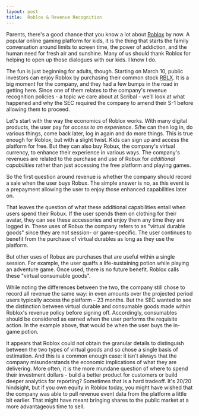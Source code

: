 ```yaml
---
layout: post
title:  Roblox & Revenue Recognition
---
```


Parents, there's a good chance that you know a lot about [Roblox](https://corp.roblox.com/) by now.  A popular online gaming platform for kids, it is the thing that starts the family conversation around limits to screen time, the power of addiction, and the human need for fresh air and sunshine.   Many of us should thank Roblox for helping to open up those dialogues with our kids.  I know I do.

The fun is just beginning for adults, though.  Starting on March 10, public investors can enjoy Roblox by purchasing their common stock [RBLX](https://www.nyse.com/quote/XNYS:RBLX).  It is a big moment for the company, and they had a few bumps in the road in getting here.  Since one of them relates to the company's revenue recognition policies - a topic we care about at Scribal - we'll look at what happened and why the SEC required the company to amend their S-1 before allowing them to proceed.

Let's start with the way the economics of Roblox works.  With many digital products,  the user pay for *access to an experience*.  S/he can then log in, do various things, come back later, log in again and do more things.  This is true enough for Roblox, but with a slight twist.  Kids can sign up and access the platform for free.  But they can also buy Robux, the company's virtual currency, to enhance their experience in various ways.  The company's revenues are related to the purchase and use of Robux for *additional capabilities* rather than just accessing the free platform and playing games.

So the first question around revenue is whether the company should record a sale when the user buys Robux.  The simple answer is no, as this event is a prepayment allowing the user to enjoy those enhanced capabilities later on.  

That leaves the question of what these additional capabilities entail when users spend their Robux.  If the user spends them on clothing for their avatar, they can see these accessories and enjoy them any time they are logged in.  These uses of Robux the company refers to as "virtual durable goods"  since they are not session- or game-specific.  The user continues to benefit from the purchase of virtual durables as long as they use the platform.  

But other uses of Robux are purchases that are useful within a single session.  For example, the user quaffs a life-sustaining potion while playing an adventure game.  Once used, there is no future benefit.  Roblox calls these "virtual consumable goods".    

While noting the differences between the two, the company still chose to record all revenue the same way: in even amounts over the projected period users typically access the platform -  23 months.  But the SEC wanted to see the distinction between virtual durable and consumable goods made within Roblox's revenue policy before signing off.  Accordingly, consumables should be considered as earned when the user performs the requisite action.  In the example above, that would be when the user buys the in-game potion.  
  
It appears that Roblox could not obtain the granular details to distinguish between the two types of virtual goods and so chose a single basis of estimation.  And this is a common enough case: it isn't always that the company misunderstands the economic implications of what they are delivering.   More often, it is the more mundane question of where to spend their investment dollars -  build a better product for customers or build deeper analytics for reporting?  Sometimes that is a hard tradeoff.  It's 20/20 hindsight, but if you own equity in Roblox today, you might have wished that the company was able to pull revenue event data from the platform a little bit earlier.  That might have meant bringing shares to the public market at a more advantageous time to sell.
